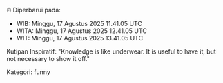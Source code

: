 ⏰ Diperbarui pada:
- WIB: Minggu, 17 Agustus 2025 11.41.05 UTC
- WITA: Minggu, 17 Agustus 2025 12.41.05 UTC
- WIT: Minggu, 17 Agustus 2025 13.41.05 UTC

Kutipan Inspiratif:
"Knowledge is like underwear. It is useful to have it, but not necessary to show it off."


Kategori: funny

